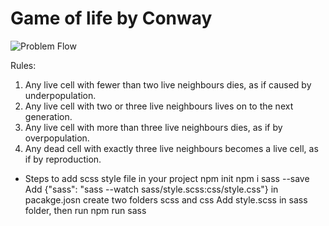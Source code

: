 # Game of life by Conway
![Problem Flow](https://raw.githubusercontent.com/neelo4/Conways-Game-of-life/458c21e2f9316981896782642e3c47ec6b50bed7/images/Handy_description.jpeg)
  
Rules:
1. Any live cell with fewer than two live neighbours dies, as if caused by underpopulation.
2. Any live cell with two or three live neighbours lives on to the next generation.
3. Any live cell with more than three live neighbours dies, as if by overpopulation.
4. Any dead cell with exactly three live neighbours becomes a live cell, as if by reproduction.

* Steps to add scss style  file in your project
 npm init
 npm i sass --save
 Add {"sass": "sass --watch sass/style.scss:css/style.css"} in pacakge.josn
 create two folders scss and css
 Add style.scss in sass folder, then run
 npm run sass

